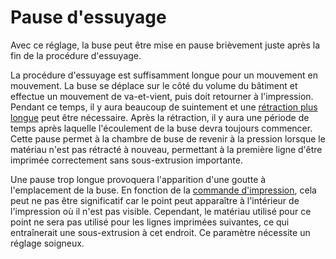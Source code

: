Pause d'essuyage
====
Avec ce réglage, la buse peut être mise en pause brièvement juste après la fin de la procédure d'essuyage.

La procédure d'essuyage est suffisamment longue pour un mouvement en mouvement. La buse se déplace sur le côté du volume du bâtiment et effectue un mouvement de va-et-vient, puis doit retourner à l'impression. Pendant ce temps, il y aura beaucoup de suintement et une [rétraction plus longue](wipe_retraction_amount.md) peut être nécessaire. Après la rétraction, il y aura une période de temps après laquelle l'écoulement de la buse devra toujours commencer. Cette pause permet à la chambre de buse de revenir à la pression lorsque le matériau n'est pas rétracté à nouveau, permettant à la première ligne d'être imprimée correctement sans sous-extrusion importante.

Une pause trop longue provoquera l'apparition d'une goutte à l'emplacement de la buse. En fonction de la [commande d'impression](../infill/infill_before_walls.md), cela peut ne pas être significatif car le point peut apparaître à l'intérieur de l'impression où il n'est pas visible. Cependant, le matériau utilisé pour ce point ne sera pas utilisé pour les lignes imprimées suivantes, ce qui entraînerait une sous-extrusion à cet endroit. Ce paramètre nécessite un réglage soigneux.
